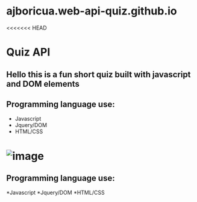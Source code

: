 # ajboricua.web-api-quiz.github.io

<<<<<<< HEAD
# Quiz API

## Hello this is a fun short quiz built with javascript and DOM elements 

## Programming language use:
* Javascript <br />
* Jquery/DOM <br />
* HTML/CSS


![image](https://user-images.githubusercontent.com/85594926/125225332-2006ee00-e29d-11eb-82d4-c7cd33e312ad.png)
=======

## Programming language use:
*Javascript
*Jquery/DOM
*HTML/CSS
